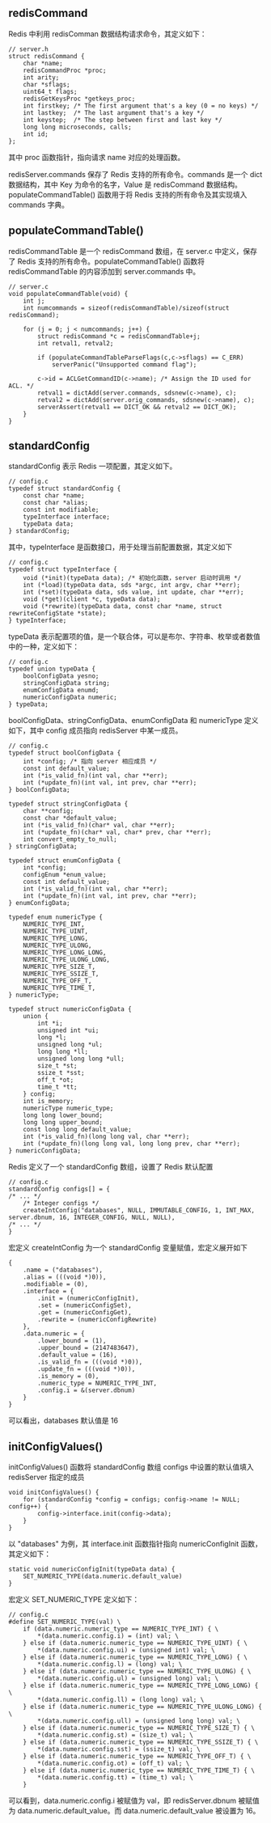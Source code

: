 ## redisCommand
Redis 中利用 redisComman 数据结构请求命令，其定义如下：
```
// server.h
struct redisCommand {
    char *name;
    redisCommandProc *proc;
    int arity;
    char *sflags;
    uint64_t flags;
    redisGetKeysProc *getkeys_proc;
    int firstkey; /* The first argument that's a key (0 = no keys) */
    int lastkey;  /* The last argument that's a key */
    int keystep;  /* The step between first and last key */
    long long microseconds, calls;
    int id;
};
```
其中 proc 函数指针，指向请求 name 对应的处理函数。

redisServer.commands 保存了 Redis 支持的所有命令。commands 是一个 dict 数据结构，其中 Key 为命令的名字，Value 是 redisCommand 数据结构。populateCommandTable() 函数用于将 Redis 支持的所有命令及其实现填入 commands 字典。

## populateCommandTable()
redisCommandTable 是一个 redisCommand 数组，在 server.c 中定义，保存了 Redis 支持的所有命令。populateCommandTable() 函数将 redisCommandTable 的内容添加到 server.commands 中。
```
// server.c
void populateCommandTable(void) {
    int j;
    int numcommands = sizeof(redisCommandTable)/sizeof(struct redisCommand);

    for (j = 0; j < numcommands; j++) {
        struct redisCommand *c = redisCommandTable+j;
        int retval1, retval2;

        if (populateCommandTableParseFlags(c,c->sflags) == C_ERR)
            serverPanic("Unsupported command flag");

        c->id = ACLGetCommandID(c->name); /* Assign the ID used for ACL. */
        retval1 = dictAdd(server.commands, sdsnew(c->name), c);
        retval2 = dictAdd(server.orig_commands, sdsnew(c->name), c);
        serverAssert(retval1 == DICT_OK && retval2 == DICT_OK);
    }
}
```

## standardConfig
standardConfig 表示 Redis 一项配置，其定义如下。
```
// config.c
typedef struct standardConfig {
    const char *name;
    const char *alias;
    const int modifiable;
    typeInterface interface;
    typeData data;
} standardConfig;
```
其中，typeInterface 是函数接口，用于处理当前配置数据，其定义如下
```
// config.c
typedef struct typeInterface {
    void (*init)(typeData data); /* 初始化函数，server 启动时调用 */
    int (*load)(typeData data, sds *argc, int argv, char **err);
    int (*set)(typeData data, sds value, int update, char **err);
    void (*get)(client *c, typeData data);
    void (*rewrite)(typeData data, const char *name, struct rewriteConfigState *state);
} typeInterface;
```
typeData 表示配置项的值，是一个联合体，可以是布尔、字符串、枚举或者数值中的一种，定义如下：
```
// config.c
typedef union typeData {
    boolConfigData yesno;
    stringConfigData string;
    enumConfigData enumd;
    numericConfigData numeric;
} typeData;
```
boolConfigData、stringConfigData、enumConfigData 和 numericType 定义如下，其中 config 成员指向 redisServer 中某一成员。
```
// config.c
typedef struct boolConfigData {
    int *config; /* 指向 server 相应成员 */
    const int default_value;
    int (*is_valid_fn)(int val, char **err);
    int (*update_fn)(int val, int prev, char **err);
} boolConfigData;

typedef struct stringConfigData {
    char **config;
    const char *default_value;
    int (*is_valid_fn)(char* val, char **err);
    int (*update_fn)(char* val, char* prev, char **err);
    int convert_empty_to_null;
} stringConfigData;

typedef struct enumConfigData {
    int *config;
    configEnum *enum_value;
    const int default_value;
    int (*is_valid_fn)(int val, char **err); 
    int (*update_fn)(int val, int prev, char **err);
} enumConfigData;

typedef enum numericType {
    NUMERIC_TYPE_INT,
    NUMERIC_TYPE_UINT,
    NUMERIC_TYPE_LONG,
    NUMERIC_TYPE_ULONG,
    NUMERIC_TYPE_LONG_LONG,
    NUMERIC_TYPE_ULONG_LONG,
    NUMERIC_TYPE_SIZE_T,
    NUMERIC_TYPE_SSIZE_T,
    NUMERIC_TYPE_OFF_T,
    NUMERIC_TYPE_TIME_T,
} numericType;

typedef struct numericConfigData {
    union {
        int *i;
        unsigned int *ui;
        long *l;
        unsigned long *ul;
        long long *ll;
        unsigned long long *ull;
        size_t *st;
        ssize_t *sst;
        off_t *ot;
        time_t *tt;
    } config;
    int is_memory;
    numericType numeric_type;
    long long lower_bound;
    long long upper_bound;
    const long long default_value;
    int (*is_valid_fn)(long long val, char **err);
    int (*update_fn)(long long val, long long prev, char **err);
} numericConfigData;
```
Redis 定义了一个 standardConfig 数组，设置了 Redis 默认配置
```
// config.c
standardConfig configs[] = {
/* ... */
    /* Integer configs */
    createIntConfig("databases", NULL, IMMUTABLE_CONFIG, 1, INT_MAX, server.dbnum, 16, INTEGER_CONFIG, NULL, NULL),
/* ... */
}
```
宏定义 createIntConfig 为一个 standardConfig 变量赋值，宏定义展开如下
```
{
    .name = ("databases"), 
    .alias = (((void *)0)), 
    .modifiable = (0), 
    .interface = { 
        .init = (numericConfigInit), 
        .set = (numericConfigSet), 
        .get = (numericConfigGet), 
        .rewrite = (numericConfigRewrite) 
    }, 
    .data.numeric = { 
        .lower_bound = (1), 
        .upper_bound = (2147483647), 
        .default_value = (16), 
        .is_valid_fn = (((void *)0)), 
        .update_fn = (((void *)0)), 
        .is_memory = (0), 
        .numeric_type = NUMERIC_TYPE_INT, 
        .config.i = &(server.dbnum) 
    }
}
```
可以看出，databases 默认值是 16

## initConfigValues()
initConfigValues() 函数将 standardConfig 数组 configs 中设置的默认值填入 redisServer 指定的成员
```
void initConfigValues() {
    for (standardConfig *config = configs; config->name != NULL; config++) {
        config->interface.init(config->data);
    }
}
```
以 "databases" 为例，其 interface.init 函数指针指向 numericConfigInit 函数，其定义如下：
```
static void numericConfigInit(typeData data) {
    SET_NUMERIC_TYPE(data.numeric.default_value)
}
```
宏定义 SET_NUMERIC_TYPE 定义如下：
```
// config.c
#define SET_NUMERIC_TYPE(val) \
    if (data.numeric.numeric_type == NUMERIC_TYPE_INT) { \
        *(data.numeric.config.i) = (int) val; \
    } else if (data.numeric.numeric_type == NUMERIC_TYPE_UINT) { \
        *(data.numeric.config.ui) = (unsigned int) val; \
    } else if (data.numeric.numeric_type == NUMERIC_TYPE_LONG) { \
        *(data.numeric.config.l) = (long) val; \
    } else if (data.numeric.numeric_type == NUMERIC_TYPE_ULONG) { \
        *(data.numeric.config.ul) = (unsigned long) val; \
    } else if (data.numeric.numeric_type == NUMERIC_TYPE_LONG_LONG) { \
        *(data.numeric.config.ll) = (long long) val; \
    } else if (data.numeric.numeric_type == NUMERIC_TYPE_ULONG_LONG) { \
        *(data.numeric.config.ull) = (unsigned long long) val; \
    } else if (data.numeric.numeric_type == NUMERIC_TYPE_SIZE_T) { \
        *(data.numeric.config.st) = (size_t) val; \
    } else if (data.numeric.numeric_type == NUMERIC_TYPE_SSIZE_T) { \
        *(data.numeric.config.sst) = (ssize_t) val; \
    } else if (data.numeric.numeric_type == NUMERIC_TYPE_OFF_T) { \
        *(data.numeric.config.ot) = (off_t) val; \
    } else if (data.numeric.numeric_type == NUMERIC_TYPE_TIME_T) { \
        *(data.numeric.config.tt) = (time_t) val; \
    }
```
可以看到，data.numeric.config.i 被赋值为 val，即 redisServer.dbnum 被赋值为 data.numeric.default_value。而 data.numeric.default_value 被设置为 16。